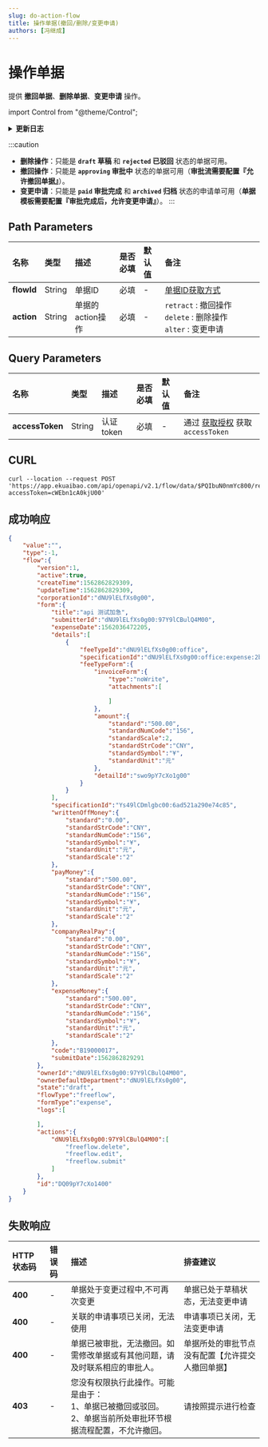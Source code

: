 ```yaml
---
slug: do-action-flow
title: 操作单据(撤回/删除/变更申请)
authors: [冯继成]
---
```


# 操作单据
提供 **撤回单据**、**删除单据**、**变更申请** 操作。

import Control from "@theme/Control";

<Control
method="POST"
url="/api/openapi/v2.1/flow/data/$`flowId`/`action`"
/>

<details>
  <summary><b>更新日志</b></summary>
  <div>

- [**1.21.0**](/updateLog/update-log#1210)
  - 🚀 接口升级 `v2.1` 版本，新增了支持申请单 **变更申请** 操作。
</div>
</details>

:::caution
- **删除操作**：只能是 **`draft` 草稿** 和 **`rejected` 已驳回** 状态的单据可用。
- **撤回操作**：只能是 **`approving` 审批中** 状态的单据可用（**审批流需要配置『允许撤回单据』**）。
- **变更申请**：只能是 **`paid` 审批完成** 和 **`archived` 归档** 状态的申请单可用（**单据模板需要配置『审批完成后，允许变更申请』**）。
:::

## Path Parameters

| 名称 | 类型 | 描述 | 是否必填 | 默认值 | 备注                                                            |
| :--- | :--- | :--- | :--- |:--- |:--------------------------------------------------------------|
| **flowId** | String  | 单据ID          | 必填 | - | [单据ID获取方式](/docs/open-api/flows/question-answer#问题一)          |
| **action** | String  | 单据的action操作 | 必填 | - | `retract` : 撤回操作 &emsp; `delete` : 删除操作 &emsp; `alter` : 变更申请 |

## Query Parameters

| 名称 | 类型 | 描述 | 是否必填 | 默认值 | 备注 |
| :--- | :--- | :--- | :--- |:--- | :--- |
| **accessToken** | String | 认证token | 必填 | - | 通过 [获取授权](/docs/open-api/getting-started/auth) 获取 `accessToken` |

## CURL
```shell
curl --location --request POST 'https://app.ekuaibao.com/api/openapi/v2.1/flow/data/$PQIbuN0nmYc800/retract?accessToken=cWEbn1cA0kjU00'
```

## 成功响应
```json
{
    "value":"",
    "type":-1,
    "flow":{
        "version":1,
        "active":true,
        "createTime":1562862829309,
        "updateTime":1562862829309,
        "corporationId":"dNU9lELfXs0g00",
        "form":{
            "title":"api 测试加急",
            "submitterId":"dNU9lELfXs0g00:97Y9lCBulQ4M00",
            "expenseDate":1562036472205,
            "details":[
                {
                    "feeTypeId":"dNU9lELfXs0g00:office",
                    "specificationId":"dNU9lELfXs0g00:office:expense:2b43fb500eedb",
                    "feeTypeForm":{
                        "invoiceForm":{
                            "type":"noWrite",
                            "attachments":[

                            ]
                        },
                        "amount":{
                            "standard":"500.00",
                            "standardNumCode":"156",
                            "standardScale":2,
                            "standardStrCode":"CNY",
                            "standardSymbol":"¥",
                            "standardUnit":"元"
                        },
                        "detailId":"swo9pY7cXo1g00"
                    }
                }
            ],
            "specificationId":"Ys49lCDmlgbc00:6ad521a290e74c85",
            "writtenOffMoney":{
                "standard":"0.00",
                "standardStrCode":"CNY",
                "standardNumCode":"156",
                "standardSymbol":"¥",
                "standardUnit":"元",
                "standardScale":"2"
            },
            "payMoney":{
                "standard":"500.00",
                "standardStrCode":"CNY",
                "standardNumCode":"156",
                "standardSymbol":"¥",
                "standardUnit":"元",
                "standardScale":"2"
            },
            "companyRealPay":{
                "standard":"0.00",
                "standardStrCode":"CNY",
                "standardNumCode":"156",
                "standardSymbol":"¥",
                "standardUnit":"元",
                "standardScale":"2"
            },
            "expenseMoney":{
                "standard":"500.00",
                "standardStrCode":"CNY",
                "standardNumCode":"156",
                "standardSymbol":"¥",
                "standardUnit":"元",
                "standardScale":"2"
            },
            "code":"B19000017",
            "submitDate":1562862829291
        },
        "ownerId":"dNU9lELfXs0g00:97Y9lCBulQ4M00",
        "ownerDefaultDepartment":"dNU9lELfXs0g00",
        "state":"draft",
        "flowType":"freeflow",
        "formType":"expense",
        "logs":[

        ],
        "actions":{
            "dNU9lELfXs0g00:97Y9lCBulQ4M00":[
                "freeflow.delete",
                "freeflow.edit",
                "freeflow.submit"
            ]
        },
        "id":"DQ09pY7cXo1400"
    }
}
```

## 失败响应

| HTTP状态码 | 错误码 | 描述 | 排查建议                     |
|:--------| :--- | :--- |:-------------------------|
| **400** | - | 单据处于变更过程中,不可再次变更 | 单据已处于草稿状态，无法变更申请         | 
| **400** | - | 关联的申请事项已关闭，无法使用 | 申请事项已关闭，无法变更申请           | 
| **400** | - | 单据已被审批，无法撤回。如需修改单据或有其他问题，请及时联系相应的审批人。 | 单据所处的审批节点没有配置【允许提交人撤回单据】 | 
| **403** | - | 您没有权限执行此操作。可能是由于：<br/>1、单据已被撤回或驳回。<br/>2、单据当前所处审批环节根据流程配置，不允许撤回。 | 请按照提示进行检查                | 
